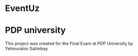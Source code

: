# EventUz

# PDP university

This project was created for the Final Exam at PDP University by Yelimuratov Salimbay
